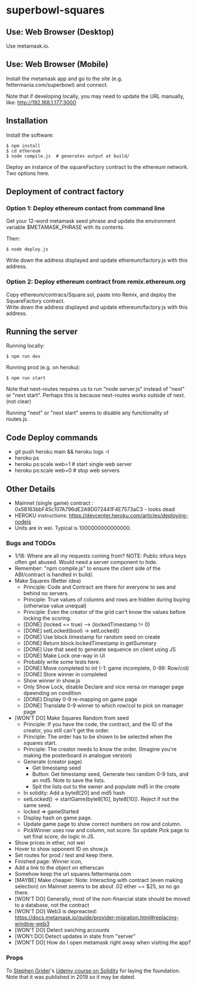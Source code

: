 # superbowl-squares

## Use: Web Browser (Desktop)

Use metamask.io.

## Use: Web Browser (Mobile)

Install the metamask app and go to the site (e.g. fettermania.com/superbowl) and connect.

Note that if developing locally, you may need to update the URL manually, like:
http://192.168.1.177:3000

## Installation

Install the software:

	$ npm install
	$ cd ethereum
	$ node compile.js  # generates output at build/
 
Deploy an instance of the squareFactory contract to the ethereum network.  Two options here.

## Deployment of contract factory


### Option 1: Deploy ethereum contact from command line

Get your 12-word metamask seed phrase and update the environment 
variable $METAMASK_PHRASE with its contents.  

Then: 

	$ node deploy.js

Write down the address displayed and update ethereum/factory.js with this address.

### Option 2: Deploy ethereum contract from remix.ethereum.org

Copy ethereum/contracs/Square.sol, paste into Remix, and deploy the SquareFactory contract.  
Write down the address displayed and update ethereum/factory.js with this address.


## Running the server

Running locally:

    $ npm run dev

Running prod (e.g. on heroku):

    $ npm run start

Note that next-routes requires us to run "node server.js" instead of "next" or "next start".
Perhaps this is because next-routes works outside of next. (not clear)

Running "next" or "next start" seems to disable any functionality of routes.js.

## Code Deploy commands

- git push heroku main && heroku logs -t
- heroku ps
- heroku ps:scale web=1 # start single web server
- heroku ps:scale web=0 # stop web servers

## Other Details
- Mainnet (single game) contract : 0x58163bbF45c107A796dE2A9D072441F4E7573aC3  - looks dead
- HEROKU instructions: https://devcenter.heroku.com/articles/deploying-nodejs
- Units are in wei.  Typical is 1000000000000000.

### Bugs and TODOs
- 1/18: Where are all my requests coming from?  NOTE: Public infura keys often get abused.   Would need a server component to hide.
- Remember: "npm compile.js" to ensure the client side of the ABI/contract is handled in build/.
- Make Squares (Better idea)
  - Principle: Code and Contract are there for everyone to see and behind no servers.
  - Principle: True values of columns and rows are hidden during buying (otherwise value unequal)
  - Principle: Even the creator of the grid can't know the values before locking the scoring.
  - [DONE] (locked == true) --> (lockedTimestamp != 0)
  - [DONE] setLocked(bool) -> setLocked()
  - [DONE] Use block.timestamp for  random seed on create
  - [DONE] Return block.lockedTimestamp  in getSummary
  - [DONE] Use that seed to generate sequence on client using JS
  - [DONE] Make Lock one-way in UI
  - Probably write some tests here.
  - [DONE] Move completed to int (-1: game incomplete, 0-99: Row/col)
  - [DONE] Store winner in completed
  - Show winner in show.js
  - Only Show Lock, disable Declare and vice versa on manager page dpeending on condition
  - [DONE] Display 0-9 re-mapping on game page
  - [DONE] Translate 0-9 winner to which row/col to pick on manager page
- [WON'T DO] Make Squares Random from seed
  - Principle: If you have the code, the contract, and the ID of the creator, you still can't get the order.
  - Principle: The order has to be shown to be selected when the squares start.
  - Principle: The creator needs to know the order.  (Imagine you're making the posterboard in analogue version)
  - Generate (creator page)
     - Get timestamp seed
     - Button: Get timestamp seed, Generate two random 0-9 lists, and an md5.  Note to save the lists.
     - Spit the lists out to the owner and populate md5 in the create
  - In solidity: Add a byte8[20] and md5 hash
  - setLocked() -> startGame(byte8[10], byte8[10]).  Reject if not the same seed.  
  - locked => gameStarted
  - Display hash on game page.
  - Update game page to show correct numbers on row and column.
  - PickWinner uses row and column, not score.  So update Pick page to set final score, do logic in JS.
- Show prices in ether, not wei
- Hover to show opponent ID on show.js
- Set routes for prod / test and keep there.
- Finished page: Winner icon, 
- Add a link to the object on etherscan
- Somehow keep the url squares.fettermania.com
- [MAYBE] Make cheaper: Note: Interacting with contract (even making selection) on Mainnet seems to be about .02 ether ~= $25, so no go there.
- [WON'T DO] Generally, most of the non-financial state should be moved to a database, not the contract
- [WON'T DO] Web3 is depreacted: https://docs.metamask.io/guide/provider-migration.html#replacing-window-web3
- [WON'T DO] Detect swiching accounts
- [WON't DO] Detect updates in state from "server" 
- [WON'T DO] How do I open metamask right away when visiting the app?

### Props

To <a href="https://github.com/StephenGrider/">Stephen Grider</a>'s <a href="https://www.udemy.com/course-dashboard-redirect/?course_id=1466612">Udemy course on Solidity</a> for laying the foundation.  Note that it was published in 2019 so it may be dated.

